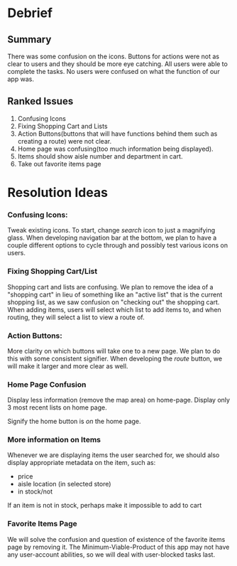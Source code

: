 # Debrief

## Summary
There was some confusion on the icons. Buttons for actions were not as clear to users and they should be more eye catching. 
All users were able to complete the tasks.
No users were confused on what the function of our app was.


## Ranked Issues
1. Confusing Icons
1. Fixing Shopping Cart and Lists
2. Action Buttons(buttons that will have functions behind them such as creating a route) were not clear.
3. Home page was confusing(too much information being displayed).
4. Items should show aisle number and department in cart.
5. Take out favorite items page

# Resolution Ideas
### Confusing Icons:
Tweak existing icons. To start, change *search* icon to just a magnifying glass. When developing navigation bar at the bottom, we plan to have a couple different options to cycle through and possibly test various icons on users.

### Fixing Shopping Cart/List
Shopping cart and lists are confusing. We plan to remove the idea of a "shopping cart" in lieu of something like an "active list" that is the current shopping list, as we saw confusion on "checking out" the shopping cart. When adding items, users will select which list to add items to, and when routing, they will select a list to view a route of.

### Action Buttons:
More clarity on which buttons will take one to a new page. We plan to do this with some consistent signifier. When developing the *route* button, we will make it larger and more clear as well.

### Home Page Confusion
Display less information (remove the map area) on home-page. Display only 3 most recent lists on home page.

Signify the home button is *on* the home page.

### More information on Items
Whenever we are displaying items the user searched for, we should also display appropriate metadata on the item, such as:
- price
- aisle location (in selected store)
- in stock/not

If an item is not in stock, perhaps make it impossible to add to cart

### Favorite Items Page
We will solve the confusion and question of existence of the favorite items page by removing it. The Minimum-Viable-Product of this app may not have any user-account abilities, so we will deal with user-blocked tasks last.

